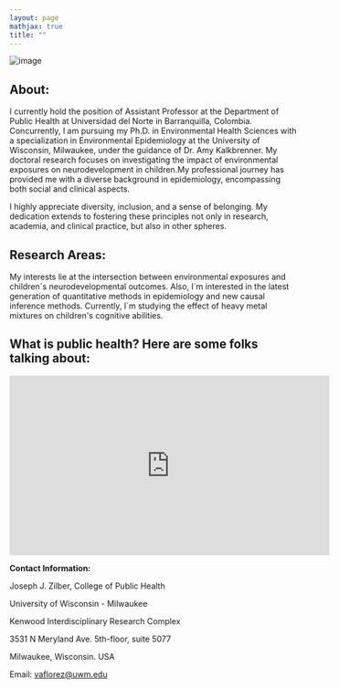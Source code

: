```yaml
---
layout: page
mathjax: true
title: ""
---
```



 
   ![image](https://github.com/victorflorez/victorflorez.github.io/assets/100101223/384caa41-c5c2-45ad-a4cb-167e948e4376)


  
## About:
I currently hold the position of Assistant Professor at the Department of Public Health at Universidad del Norte in Barranquilla, Colombia. Concurrently, I am pursuing my Ph.D. in Environmental Health Sciences with a specialization in Environmental Epidemiology at the University of Wisconsin, Milwaukee, under the guidance of Dr. Amy Kalkbrenner. My doctoral research focuses on investigating the impact of environmental exposures on neurodevelopment in children.My professional journey has provided me with a diverse background in epidemiology, encompassing both social and clinical aspects.

I highly appreciate diversity, inclusion, and a sense of belonging. My dedication extends to fostering these principles not only in research, academia, and clinical practice, but also in other spheres.


## Research Areas:
My interests lie at the intersection between environmental exposures and children´s neurodevelopmental outcomes.  Also, I´m interested in the latest generation of quantitative methods in epidemiology and new causal inference methods. Currently, I´m studying the effect of heavy metal mixtures on children's cognitive abilities.




## What is public health? Here are some folks talking about:

<iframe width="560" height="315" src="https://www.youtube.com/embed/citkbBNd6FY" frameborder="0" allowfullscreen></iframe>





   **Contact Information:**
   
   Joseph J. Zilber, College of Public Health
   
   University of Wisconsin - Milwaukee
   
   Kenwood Interdisciplinary Research Complex
   
   3531 N Meryland Ave. 5th-floor, suite 5077
   
   Milwaukee, Wisconsin. USA
   
   Email: vaflorez@uwm.edu
   
